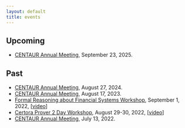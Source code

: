 ```yaml
---
layout: default
title: events
---
```

## Upcoming
- [CENTAUR Annual Meeting](event_centaur_2025.html), September 23, 2025.

## Past
- [CENTAUR Annual Meeting](event_centaur_2024.html), August 27, 2024.
- [CENTAUR Annual Meeting](event_centaur_2023.html), August 17, 2023.
- [Formal Reasoning about Financial Systems Workshop](https://reasoningaboutfinancialsystems.org/), September 1, 2022, [[video](https://youtube.com/playlist?list=PLKtu7wuOMP9VXT92wyIpon9VRIv7hOuW4)]
- [Certora Prover 2 Day Workshop](https://www.certora.com/events/certora-prover-2-day-workshop/), August 29-30, 2022, [[video](https://www.youtube.com/playlist?list=PLKtu7wuOMP9Wp_O8kylKbtFYgM8HVTGIA)]
- [CENTAUR Annual Meeting](event_centaur_2022.html), July 13, 2022.
